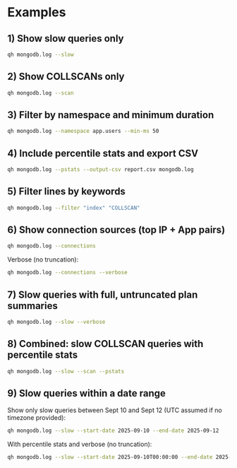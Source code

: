 # Examples

## 1) Show slow queries only

```bash
qh mongodb.log --slow
```

## 2) Show COLLSCANs only

```bash
qh mongodb.log --scan
```

## 3) Filter by namespace and minimum duration

```bash
qh mongodb.log --namespace app.users --min-ms 50
```

## 4) Include percentile stats and export CSV

```bash
qh mongodb.log --pstats --output-csv report.csv mongodb.log
```

## 5) Filter lines by keywords

```bash
qh mongodb.log --filter "index" "COLLSCAN"
```

## 6) Show connection sources (top IP + App pairs)

```bash
qh mongodb.log --connections
```

Verbose (no truncation):

```bash
qh mongodb.log --connections --verbose
```

## 7) Slow queries with full, untruncated plan summaries

```bash
qh mongodb.log --slow --verbose
```

## 8) Combined: slow COLLSCAN queries with percentile stats

```bash
qh mongodb.log --slow --scan --pstats
```

## 9) Slow queries within a date range

Show only slow queries between Sept 10 and Sept 12 (UTC assumed if no timezone provided):

```bash
qh mongodb.log --slow --start-date 2025-09-10 --end-date 2025-09-12
```

With percentile stats and verbose (no truncation):

```bash
qh mongodb.log --slow --start-date 2025-09-10T00:00:00 --end-date 2025-09-12T23:59:59 --pstats --verbose
```

